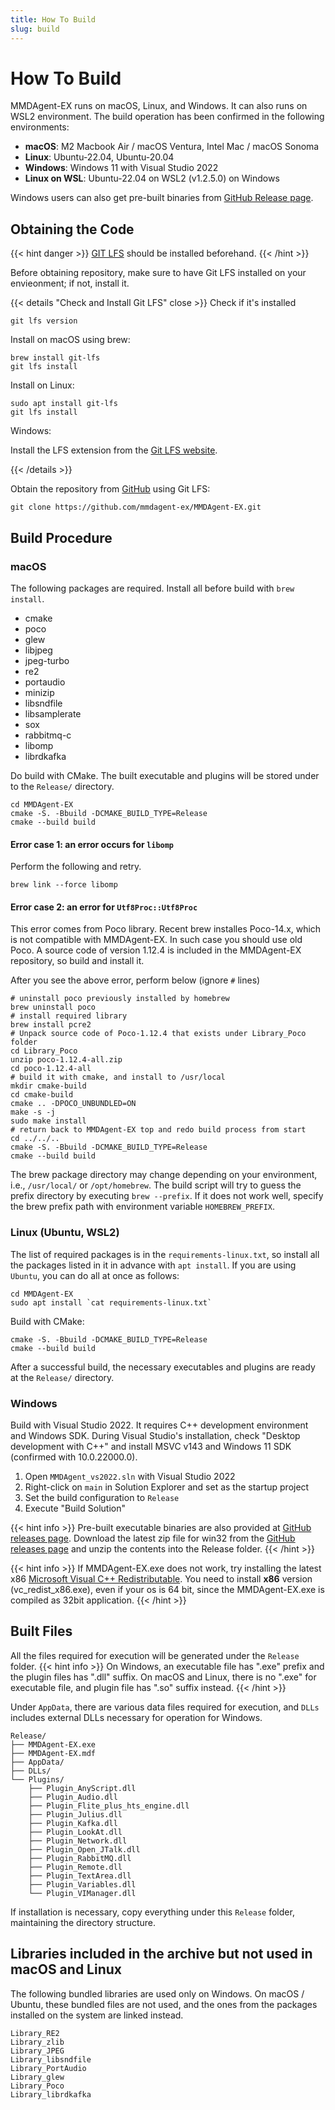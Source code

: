 ```yaml
---
title: How To Build
slug: build
---
```


# How To Build

MMDAgent-EX runs on macOS, Linux, and Windows. It can also runs on WSL2 environment.  The build operation has been confirmed in the following environments:

- **macOS**: M2 Macbook Air / macOS Ventura, Intel Mac / macOS Sonoma
- **Linux**: Ubuntu-22.04, Ubuntu-20.04
- **Windows**: Windows 11 with Visual Studio 2022
- **Linux on WSL**: Ubuntu-22.04 on WSL2 (v1.2.5.0) on Windows

Windows users can also get pre-built binaries from [GitHub Release page](https://github.com/mmdagent-ex/MMDAgent-EX/releases).

## Obtaining the Code

{{< hint danger >}}
[GIT LFS](https://git-lfs.com/) should be installed beforehand.
{{< /hint >}}

Before obtaining repository, make sure to have Git LFS installed on your envieonment; if not, install it.

{{< details "Check and Install Git LFS" close >}}
Check if it's installed

```shell
git lfs version
```

Install on macOS using brew:

```shell
brew install git-lfs
git lfs install
```

Install on Linux:

```shell
sudo apt install git-lfs
git lfs install
```

Windows:

Install the LFS extension from the [Git LFS website](https://git-lfs.com/).

{{< /details >}}

Obtain the repository from [GitHub](https://github.com/mmdagent-ex/MMDAgent-EX) using Git LFS:

```shell
git clone https://github.com/mmdagent-ex/MMDAgent-EX.git
```

## Build Procedure

### macOS

The following packages are required. Install all before build with `brew install`.

- cmake
- poco
- glew
- libjpeg
- jpeg-turbo
- re2
- portaudio
- minizip
- libsndfile
- libsamplerate
- sox
- rabbitmq-c
- libomp
- librdkafka

Do build with CMake. The built executable and plugins will be stored under to the `Release/` directory.

```shell
cd MMDAgent-EX
cmake -S. -Bbuild -DCMAKE_BUILD_TYPE=Release
cmake --build build
```

#### Error case 1: an error occurs for `libomp`

Perform the following and retry.

```shell
brew link --force libomp
```

#### Error case 2: an error for `Utf8Proc::Utf8Proc`

This error comes from Poco library.  Recent brew installes Poco-14.x, which is not compatible with MMDAgent-EX.  In such case you should use old Poco.  A source code of version 1.12.4 is included in the MMDAgent-EX repository, so build and install it.

After you see the above error, perform below (ignore `#` lines)

```shell
# uninstall poco previously installed by homebrew
brew uninstall poco
# install required library
brew install pcre2
# Unpack source code of Poco-1.12.4 that exists under Library_Poco folder
cd Library_Poco
unzip poco-1.12.4-all.zip
cd poco-1.12.4-all
# build it with cmake, and install to /usr/local
mkdir cmake-build
cd cmake-build
cmake .. -DPOCO_UNBUNDLED=ON
make -s -j
sudo make install
# return back to MMDAgent-EX top and redo build process from start
cd ../../..
cmake -S. -Bbuild -DCMAKE_BUILD_TYPE=Release
cmake --build build
```

The brew package directory may change depending on your environment, i.e., `/usr/local/` or `/opt/homebrew`.  The build script will try to guess the prefix directory by executing `brew --prefix`.  If it does not work well, specify the brew prefix path with environment variable `HOMEBREW_PREFIX`.

### Linux (Ubuntu, WSL2)

The list of required packages is in the `requirements-linux.txt`, so install all the packages listed in it in advance with `apt install`. If you are using `Ubuntu`, you can do all at once as follows:

```shell
cd MMDAgent-EX
sudo apt install `cat requirements-linux.txt`
```

Build with CMake:

```shell
cmake -S. -Bbuild -DCMAKE_BUILD_TYPE=Release
cmake --build build
```

After a successful build, the necessary executables and plugins are ready at the `Release/` directory.

### Windows

Build with Visual Studio 2022.  It requires C++ development environment and Windows SDK.  During Visual Studio's installation, check "Desktop development with C++" and install MSVC v143 and Windows 11 SDK (confirmed with 10.0.22000.0).

1. Open `MMDAgent_vs2022.sln` with Visual Studio 2022
2. Right-click on `main` in Solution Explorer and set as the startup project
3. Set the build configuration to `Release`
4. Execute "Build Solution"

{{< hint info >}}
Pre-built executable binaries are also provided at  [GitHub releases page](https://github.com/mmdagent-ex/MMDAgent-EX/releases). Download the latest zip file for win32 from the [GitHub releases page](https://github.com/mmdagent-ex/MMDAgent-EX/releases) and unzip the contents into the Release folder.
{{< /hint >}}

{{< hint info >}}
If MMDAgent-EX.exe does not work, try installing the latest x86 [Microsoft Visual C++ Redistributable](https://learn.microsoft.com/en-us/cpp/windows/latest-supported-vc-redist?view=msvc-170).  You need to install **x86** version (vc_redist_x86.exe), even if your os is 64 bit, since the MMDAgent-EX.exe is compiled as 32bit application.
{{< /hint >}}

## Built Files

All the files required for execution will be generated under the `Release` folder.
{{< hint info >}}
On Windows, an executable file has ".exe" prefix and the plugin files has ".dll" suffix.  On macOS and Linux, there is no ".exe" for executable file, and plugin file has ".so" suffix instead.
{{< /hint >}}

Under `AppData`, there are various data files required for execution, and `DLLs` includes external DLLs necessary for operation for Windows.

    Release/
    ├── MMDAgent-EX.exe
    ├── MMDAgent-EX.mdf
    ├── AppData/
    ├── DLLs/
    └── Plugins/
        ├── Plugin_AnyScript.dll
        ├── Plugin_Audio.dll
        ├── Plugin_Flite_plus_hts_engine.dll
        ├── Plugin_Julius.dll
        ├── Plugin_Kafka.dll
        ├── Plugin_LookAt.dll
        ├── Plugin_Network.dll
        ├── Plugin_Open_JTalk.dll
        ├── Plugin_RabbitMQ.dll
        ├── Plugin_Remote.dll
        ├── Plugin_TextArea.dll
        ├── Plugin_Variables.dll
        └── Plugin_VIManager.dll

If installation is necessary, copy everything under this `Release` folder, maintaining the directory structure.

## Libraries included in the archive but not used in macOS and Linux

The following bundled libraries are used only on Windows. On macOS / Ubuntu, these bundled files are not used, and the ones from the packages installed on the system are linked instead.

    Library_RE2
    Library_zlib
    Library_JPEG
    Library_libsndfile
    Library_PortAudio
    Library_glew
    Library_Poco
    Library_librdkafka

